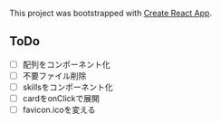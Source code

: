 This project was bootstrapped with [Create React App](https://github.com/facebook/create-react-app).

## ToDo
- [ ] 配列をコンポーネント化
- [ ] 不要ファイル削除
- [ ] skillsをコンポーネント化
- [ ] cardをonClickで展開
- [ ] favicon.icoを変える
